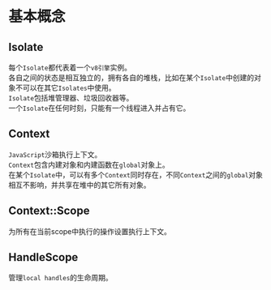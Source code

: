 # 基本概念

## Isolate
每个`Isolate`都代表着一个`v8引擎`实例。\
各自之间的状态是相互独立的，拥有各自的堆栈，比如在某个`Isolate`中创建的对象不可以在其它`Isolates`中使用。\
`Isolate`包括堆管理器、垃圾回收器等。\
一个`Isolate`在任何时刻，只能有一个线程进入并占有它。

## Context
`JavaScript`沙箱执行上下文。\
`Context`包含内建对象和内建函数在`global`对象上。\
在某个`Isolate`中，可以有多个`Context`同时存在，不同`Context`之间的`global`对象相互不影响，并共享在堆中的其它所有对象。

## Context::Scope
为所有在当前scope中执行的操作设置执行上下文。

## HandleScope
管理`local handles`的生命周期。